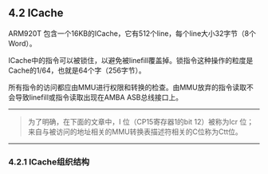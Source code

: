 
<h2 id="4.2">4.2 ICache</h2>

ARM920T 包含一个16KB的ICache，它有512个line，每个line大小32字节（8个Word）。

ICache中的指令可以被锁住，以避免被linefill覆盖掉。锁指令这种操作的粒度是Cache的1/64，也就是64个字（256字节）。

所有指令的访问都应由MMU进行权限和转换的检查。由MMU放弃的指令读取不会导致linefill或指令读取出现在AMBA ASB总线接口上。

---
> 为了明确，在下面的文章中，I 位（CP15寄存器1的bit 12）被称为Icr 位；来自与被访问的地址相关的MMU转换表描述符相关的C位称为Ctt位。

---

<h3 id="4.2.1">4.2.1 ICache组织结构</h3>


